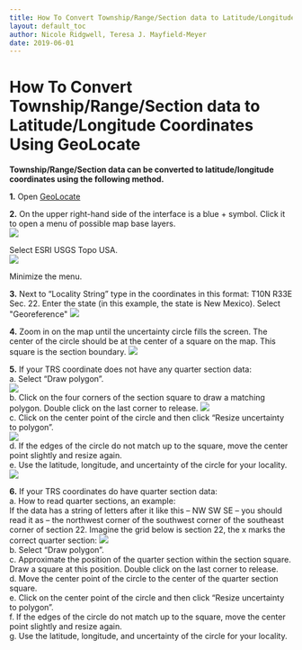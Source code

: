 ```yaml
---
title: How To Convert Township/Range/Section data to Latitude/Longitude Coordinates Using GeoLocate
layout: default_toc
author: Nicole Ridgwell, Teresa J. Mayfield-Meyer
date: 2019-06-01
---
```

# How To Convert Township/Range/Section data to Latitude/Longitude Coordinates Using GeoLocate

**Township/Range/Section data can be converted to latitude/longitude coordinates using the following method.**

**1.**	Open [GeoLocate](https://www.geo-locate.org/web/WebGeoref.aspx)  
  
**2.**	On the upper right-hand side of the interface is a blue + symbol. Click it to open a menu of possible map base layers.  
![](https://raw.githubusercontent.com/ArctosDB/documentation-wiki/gh-pages/tutorial_images/GeoLocate1.jpg)  

  Select ESRI USGS Topo USA.  
![](https://raw.githubusercontent.com/ArctosDB/documentation-wiki/gh-pages/tutorial_images/GeoLocate2.jpg)  

  Minimize the menu.  

**3.**	Next to “Locality String” type in the coordinates in this format: T10N R33E Sec. 22. Enter the state (in this example, the state is New Mexico). Select "Georeference" 
![](https://raw.githubusercontent.com/ArctosDB/documentation-wiki/gh-pages/tutorial_images/GeoLocate3.jpg)  

**4.**	Zoom in on the map until the uncertainty circle fills the screen. The center of the circle should be at the center of a square on the map. This square is the section boundary. 
![](https://raw.githubusercontent.com/ArctosDB/documentation-wiki/gh-pages/tutorial_images/GeoLocate4.JPG)  

**5.**	If your TRS coordinate does not have any quarter section data:  
  a.	Select “Draw polygon”.  
![](https://raw.githubusercontent.com/ArctosDB/documentation-wiki/gh-pages/tutorial_images/GeoLocate4a.jpg)  
  b.	Click on the four corners of the section square to draw a matching polygon. Double click on the last corner to release.
![](https://raw.githubusercontent.com/ArctosDB/documentation-wiki/gh-pages/tutorial_images/GeoLocate5.JPG)   
  c.	Click on the center point of the circle and then click “Resize uncertainty to polygon”.  
![](https://raw.githubusercontent.com/ArctosDB/documentation-wiki/gh-pages/tutorial_images/GeoLocate6.JPG)  
  d.	If the edges of the circle do not match up to the square, move the center point slightly and resize again.   
  e.	Use the latitude, longitude, and uncertainty of the circle for your locality.  
  ![](https://raw.githubusercontent.com/ArctosDB/documentation-wiki/gh-pages/tutorial_images/GeoLocate7.JPG)  

**6.**	If your TRS coordinates do have quarter section data:  
  a.	How to read quarter sections, an example:  
    	If the data has a string of letters after it like this – NW SW SE – you should read it as – the northwest corner of the southwest corner of the southeast corner of section 22. Imagine the grid below is section 22, the x marks the correct quarter section: 
![](https://raw.githubusercontent.com/ArctosDB/documentation-wiki/gh-pages/tutorial_images/TRS%20table.JPG)  
  b.	Select “Draw polygon”.    
  c.	Approximate the position of the quarter section within the section square. Draw a square at this position. Double click on the last corner to release.    
  d.	Move the center point of the circle to the center of the quarter section square.    
  e.	Click on the center point of the circle and then click “Resize uncertainty to polygon”.    
  f.	If the edges of the circle do not match up to the square, move the center point slightly and resize again.    
  g.	Use the latitude, longitude, and uncertainty of the circle for your locality.

